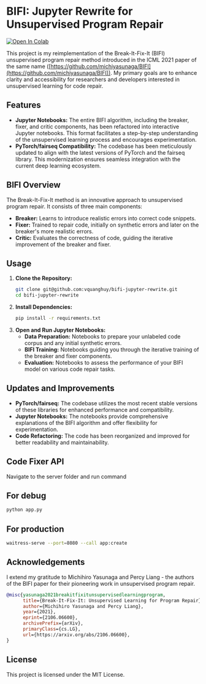 # BIFI: Jupyter Rewrite for Unsupervised Program Repair

[![Open In Colab](https://colab.research.google.com/assets/colab-badge.svg)](https://colab.research.google.com/github/vquanghuy/breakdown-bifi/blob/main/Breakdown_BIFI.ipynb)

This project is my reimplementation of the Break-It-Fix-It (BIFI) unsupervised program repair method introduced in the ICML 2021 paper of the same name ([https://github.com/michiyasunaga/BIFI](https://github.com/michiyasunaga/BIFI)). My primary goals are to enhance clarity and accessibility for researchers and developers interested in unsupervised learning for code repair.

## Features

* **Jupyter Notebooks:**  The entire BIFI algorithm, including the breaker, fixer, and critic components, has been refactored into interactive Jupyter notebooks. This format facilitates a step-by-step understanding of the unsupervised learning process and encourages experimentation.
* **PyTorch/fairseq Compatibility:** The codebase has been meticulously updated to align with the latest versions of PyTorch and the fairseq library. This modernization ensures seamless integration with the current deep learning ecosystem.

## BIFI Overview

The Break-It-Fix-It method is an innovative approach to unsupervised program repair. It consists of three main components:

* **Breaker:**  Learns to introduce realistic errors into correct code snippets.
* **Fixer:**  Trained to repair code, initially on synthetic errors and later on the breaker's more realistic errors.
* **Critic:**  Evaluates the correctness of code, guiding the iterative improvement of the breaker and fixer.

## Usage

1. **Clone the Repository:**
   ```bash
   git clone git@github.com:vquanghuy/bifi-jupyter-rewrite.git
   cd bifi-jupyter-rewrite
   ```
2. **Install Dependencies:**
   ```bash
   pip install -r requirements.txt
   ```
3. **Open and Run Jupyter Notebooks:**
    * **Data Preparation:** Notebooks to prepare your unlabeled code corpus and any initial synthetic errors.
    * **BIFI Training:** Notebooks guiding you through the iterative training of the breaker and fixer components.
    * **Evaluation:** Notebooks to assess the performance of your BIFI model on various code repair tasks.

## Updates and Improvements

* **PyTorch/fairseq:** The codebase utilizes the most recent stable versions of these libraries for enhanced performance and compatibility.
* **Jupyter Notebooks:**  The notebooks provide comprehensive explanations of the BIFI algorithm and offer flexibility for experimentation.
* **Code Refactoring:**  The code has been reorganized and improved for better readability and maintainability.

## Code Fixer API

Navigate to the server folder and run command

## For debug

```bash
python app.py
```

## For production

```bash
waitress-serve --port=8080 --call app:create
```

## Acknowledgements

I extend my gratitude to Michihiro Yasunaga and Percy Liang - the authors of the BIFI paper for their pioneering work in unsupervised program repair.

```bib
@misc{yasunaga2021breakitfixitunsupervisedlearningprogram,
      title={Break-It-Fix-It: Unsupervised Learning for Program Repair}, 
      author={Michihiro Yasunaga and Percy Liang},
      year={2021},
      eprint={2106.06600},
      archivePrefix={arXiv},
      primaryClass={cs.LG},
      url={https://arxiv.org/abs/2106.06600}, 
}
```

## License

This project is licensed under the MIT License.
